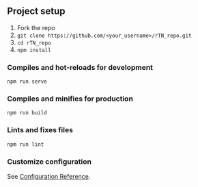 
## Project setup
1. Fork the repo
2. `git clone https://github.com/<your_username>/rTN_repo.git`
3. `cd rTN_repo`
4. `npm install` 

### Compiles and hot-reloads for development
```
npm run serve
```

### Compiles and minifies for production
```
npm run build
```

### Lints and fixes files
```
npm run lint
```

### Customize configuration
See [Configuration Reference](https://cli.vuejs.org/config/).

